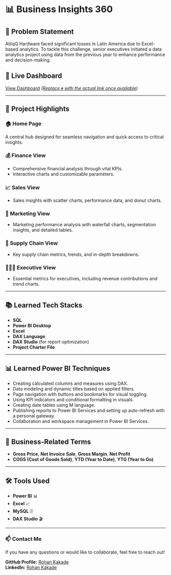 # 📊 Business Insights 360 

## 🤔 Problem Statement  
AtliqQ Hardware faced significant losses in Latin America due to Excel-based analytics. To tackle this challenge, senior executives initiated a data analytics project using data from the previous year to enhance performance and decision-making.  

## 🌟 Live Dashboard  
[View Dashboard](#) *([Replace `#` with the actual link once available](https://github.com/rohankakade1096/Business-Insights-360/blob/main/AtliQ_Business_Insights_360.pdf.pdf))*  

---

## 🌟 Project Highlights  

### 🏠 Home Page  
A central hub designed for seamless navigation and quick access to critical insights.  

### 💰 Finance View  
- Comprehensive financial analysis through vital KPIs.  
- Interactive charts and customizable parameters.  

### 📈 Sales View  
- Sales insights with scatter charts, performance data, and donut charts.  

### 📢 Marketing View  
- Marketing performance analysis with waterfall charts, segmentation insights, and detailed tables.  

### 🚚 Supply Chain View  
- Key supply chain metrics, trends, and in-depth breakdowns.  

### 👨🏻‍💼 Executive View  
- Essential metrics for executives, including revenue contributions and trend charts.  

---

## 📚 Learned Tech Stacks  

- **SQL**  
- **Power BI Desktop**  
- **Excel**  
- **DAX Language**  
- **DAX Studio** (for report optimization)  
- **Project Charter File**  

---

## 📊 Learned Power BI Techniques  

- Creating calculated columns and measures using DAX.  
- Data modeling and dynamic titles based on applied filters.  
- Page navigation with buttons and bookmarks for visual toggling.  
- Using KPI indicators and conditional formatting in visuals.  
- Creating date tables using M language.  
- Publishing reports to Power BI Services and setting up auto-refresh with a personal gateway.  
- Collaboration and workspace management in Power BI Services.  

---

## 💼 Business-Related Terms  

- **Gross Price**, **Net Invoice Sale**, **Gross Margin**, **Net Profit**  
- **COGS (Cost of Goods Sold)**, **YTD (Year to Date)**, **YTG (Year to Go)**  

---

## 🛠️ Tools Used  

- **Power BI** 📊  
- **Excel** 📈  
- **MySQL** 🗄️  
- **DAX Studio** 🎬  

---

### 📫 Contact Me  
If you have any questions or would like to collaborate, feel free to reach out!  

**GitHub Profile:** [Rohan Kakade](https://github.com/rohankakade1096)  
**LinkedIn:** [Rohan Kakade](https://www.linkedin.com/in/rohan-kakade/)  

